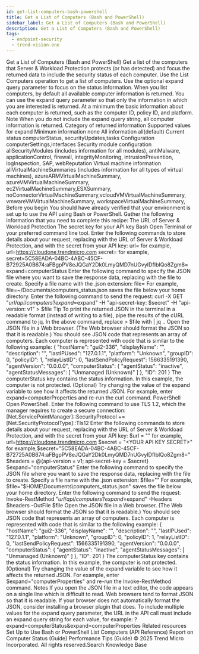 ```yaml
---
id: get-list-computers-bash-powershell
title: Get a List of Computers (Bash and PowerShell)
sidebar_label: Get a List of Computers (Bash and PowerShell)
description: Get a List of Computers (Bash and PowerShell)
tags:
  - endpoint-security
  - trend-vision-one
---
```


 Get a List of Computers (Bash and PowerShell) Get a list of the computers that Server & Workload Protection protects (or has detected) and focus the returned data to include the security status of each computer. Use the List Computers operation to get a list of computers. Use the optional expand query parameter to focus on the status information. When you list computers, by default all available computer information is returned. You can use the expand query parameter so that only the information in which you are interested is returned. At a minimum the basic information about each computer is returned, such as the computer ID, policy ID, and platform. Note When you do not include the expand query string, all computer information is returned. Category of returned information Supported values for expand Minimum information none All information all(default) Current status computerStatus, securityUpdates,tasks Configuration computerSettings,interfaces Security module configuration allSecurityModules (includes information for all modules), antiMalware, applicationControl, firewall, integrityMonitoring, intrusionPrevention, logInspection, SAP, webReputation Virtual machine information allVirtualMachineSummaries (includes information for all types of virtual machines), azureARMVirtualMachineSummary, azureVMVirtualMachineSummary, ec2VirtualMachineSummary,ESXSummary, noConnectorVirtualMachineSummary,vcloudVMVirtualMachineSummary, vmwareVMVirtualMachineSummary, workspaceVirtualMachineSummary, Before you begin You should have already verified that your environment is set up to use the API using Bash or PowerShell. Gather the following information that you need to complete this recipe: The URL of Server & Workload Protection The secret key for your API key Bash Open Terminal or your preferred command line tool. Enter the following commands to store details about your request, replacing <YOUR URL> with the URL of Server & Workload Protection, and <YOUR SECRET KEY> with the secret from your API key: url=<YOUR URL> for example, url=https://cloudone.trendmicro.com secret=<YOUR SECRET KEY> for example, secret=5C58EADA-04BC-4ABC-45CF-B72925A0B674:aFBgpPV8eJQGaY2Dk0LmyQMD7nUGvyIDfIbIQo8Zgm8= expand=computerStatus Enter the following command to specify the JSON file where you want to save the response data, replacing <FILE PATH> with the file to create. Specify a file name with the .json extension: file=<FILE PATH> For example, file=~/Documents/computers_status.json saves the file below your home directory. Enter the following command to send the request: curl -X GET "$url/api/computers?expand=$expand" -H "api-secret-key: $secret" -H "api-version: v1" > $file Tip To print the returned JSON in the terminal in a readable format (instead of writing to a file), pipe the results of the cURL command to jq. In the above command, replace > $file with | jq .. Open the JSON file in a Web browser. (The Web browser should format the JSON so that it is readable.) You should see JSON code that represents an array of computers. Each computer is represented with code that is similar to the following example: { "hostName": "gui2-336", "displayName": "", "description": "", "lastIPUsed": "127.0.1.1", "platform": "Unknown", "groupID": 0, "policyID": 1, "relayListID": 0, "lastSendPolicyRequest": 1566335191390, "agentVersion": "0.0.0.0", "computerStatus": { "agentStatus": "inactive", "agentStatusMessages": [ "Unmanaged (Unknown)" ] }, "ID": 201 } The computerStatus key contains the status information. In this example, the computer is not protected. (Optional) Try changing the value of the expand variable to see how it affects the returned JSON. For example, enter expand=computerProperties and re-run the curl command. PowerShell Open PowerShell. Enter the following command to use TLS 1.2, which the manager requires to create a secure connection: [Net.ServicePointManager]::SecurityProtocol += [Net.SecurityProtocolType]::Tls12 Enter the following commands to store details about your request, replacing <YOUR URL> with the URL of Server & Workload Protection, and <YOUR SECRET KEY> with the secret from your API key: $url = "<YOUR URL>" for example, url=https://cloudone.trendmicro.com $secret = "<YOUR API KEY SECRET>" for example,$secret="5C58EADA-04BC-4ABC-45CF-B72725A0B674:aFBgpPV8eJQGaY2Dk0LmyQMD7nUGvyIDfIbIQo8Zgm8=" $headers = @{api-version = v1; api-secret-key = $secret} $expand="computerStatus" Enter the following command to specify the JSON file where you want to save the response data, replacing <FILE PATH> with the file to create. Specify a file name with the .json extension: $file="<FILE PATH>" For example, $file="$HOME\Documents\computers_status.json" saves the file below your home directory. Enter the following command to send the request: Invoke-RestMethod "$url/api/computers?expand=$expand" -Headers $headers -OutFile $file Open the JSON file in a Web browser. (The Web browser should format the JSON so that it is readable.) You should see JSON code that represents an array of computers. Each computer is represented with code that is similar to the following example: { "hostName": "gui2-336", "displayName": "", "description": "", "lastIPUsed": "127.0.1.1", "platform": "Unknown", "groupID": 0, "policyID": 1, "relayListID": 0, "lastSendPolicyRequest": 1566335191390, "agentVersion": "0.0.0.0", "computerStatus": { "agentStatus": "inactive", "agentStatusMessages": [ "Unmanaged (Unknown)" ] }, "ID": 201 } The computerStatus key contains the status information. In this example, the computer is not protected. (Optional) Try changing the value of the expand variable to see how it affects the returned JSON. For example, enter $expand="computerProperties" and re-run the Invoke-RestMethod command. Notes If you open the JSON file in a text editor, the code appears on a single line which is difficult to read. Web browsers tend to format JSON so that it is readable. If your browser does not automatically format the JSON, consider installing a browser plugin that does. To include multiple values for the expand query parameter, the URL in the API call must include an expand query string for each value, for example: ?expand=computerStatus&expand=computerProperties Related resources Set Up to Use Bash or PowerShell List Computers (API Reference) Report on Computer Status (Guide) Performance Tips (Guide) © 2025 Trend Micro Incorporated. All rights reserved.Search Knowledge Base